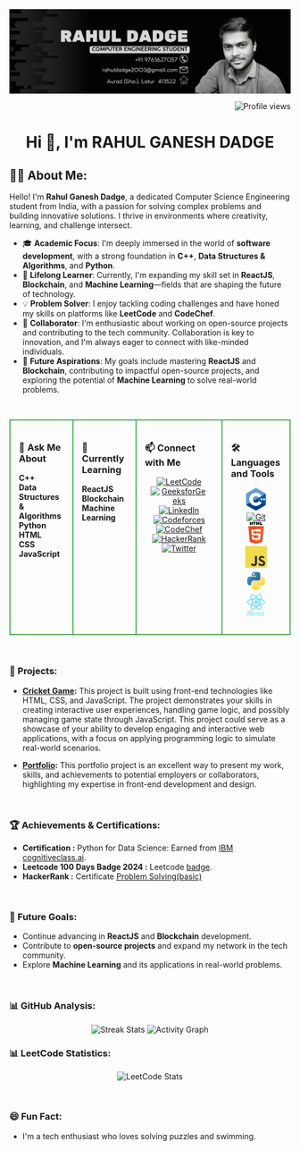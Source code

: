 <img src="https://github.com/rahul124rahul/rahul124rahul/blob/main/Black%20Simple%20Business%20Linkedin%20Banner.png?raw=true" alt="Banner" align="center">

<p align="right"> 
  <img src="https://komarev.com/ghpvc/?username=rahul124rahul&label=Profile%20views&color=0e75b6&style=flat" alt="Profile views" /> 
</p>

<h1 align="center">Hi 👋, I'm RAHUL GANESH DADGE</h1>

## 🧑‍💻 About Me:
Hello! I'm **Rahul Ganesh Dadge**, a dedicated Computer Science Engineering student from India, with a passion for solving complex problems and building innovative solutions. I thrive in environments where creativity, learning, and challenge intersect.

- 🎓 **Academic Focus**: I'm deeply immersed in the world of **software development**, with a strong foundation in **C++**, **Data Structures & Algorithms**, and **Python**.
- 🌱 **Lifelong Learner**: Currently, I'm expanding my skill set in **ReactJS**, **Blockchain**, and **Machine Learning**—fields that are shaping the future of technology.
- 💡 **Problem Solver**: I enjoy tackling coding challenges and have honed my skills on platforms like **LeetCode** and **CodeChef**.
- 🤝 **Collaborator**: I'm enthusiastic about working on open-source projects and contributing to the tech community. Collaboration is key to innovation, and I'm always eager to connect with like-minded individuals.
- 🎯 **Future Aspirations**: My goals include mastering **ReactJS** and **Blockchain**, contributing to impactful open-source projects, and exploring the potential of **Machine Learning** to solve real-world problems.



<br>

<table align="center" style="border-collapse: collapse; width: 100%; max-width: 1000px;">
  <tr>
    <td valign="top" width="25%" style="border: 2px solid #4CAF50; padding: 15px;">
      <h3>💬 Ask Me About</h3>
      <ul style="list-style-type: none; padding: 0; margin: 0;">
        <li><b>C++</b></li>
        <li><b>Data Structures & Algorithms</b></li>
        <li><b>Python</b></li>
        <li><b>HTML</b></li>
        <li><b>CSS</b></li>
        <li><b>JavaScript</b></li>
      </ul>
    </td>
    <td valign="top" width="25%" style="border: 2px solid #4CAF50; padding: 15px;">
      <h3>🌱 Currently Learning</h3>
      <ul style="list-style-type: none; padding: 0; margin: 0;">
        <li><b>ReactJS</b></li>
        <li><b>Blockchain</b></li>
        <li><b>Machine Learning</b></li>
      </ul>
    </td>
    <td valign="top" width="25%" style="border: 2px solid #4CAF50; padding: 15px;">
      <h3>📫 Connect with Me</h3>
      <p align="center">
        <a href="https://leetcode.com/u/rahul124rahul/" target="blank"><img src="https://raw.githubusercontent.com/rahuldkjain/github-profile-readme-generator/master/src/images/icons/Social/leet-code.svg" alt="LeetCode" height="30" width="40" style="margin: 0 10px;"/></a>
        <a href="https://www.geeksforgeeks.org/user/rahul_dadge_2003/" target="blank"><img src="https://raw.githubusercontent.com/rahuldkjain/github-profile-readme-generator/master/src/images/icons/Social/geeks-for-geeks.svg" alt="GeeksforGeeks" height="30" width="40" style="margin: 0 10px;"/></a>
        <a href="https://www.linkedin.com/in/rahul-dadge-221344249/" target="blank"><img src="https://raw.githubusercontent.com/rahuldkjain/github-profile-readme-generator/master/src/images/icons/Social/linked-in-alt.svg" alt="LinkedIn" height="30" width="40" style="margin: 0 10px;"/></a><br>
        <a href="https://codeforces.com/profile/rahuldadge" target="blank"><img src="https://raw.githubusercontent.com/rahuldkjain/github-profile-readme-generator/master/src/images/icons/Social/codeforces.svg" alt="Codeforces" height="30" width="40" style="margin: 0 10px;"/></a>
        <a href="https://www.codechef.com/users/rahuldadge123" target="blank"><img src="https://cdn.jsdelivr.net/npm/simple-icons@3.1.0/icons/codechef.svg" alt="CodeChef" height="30" width="40" style="margin: 0 10px;"/></a>
        <a href="https://www.hackerrank.com/profile/iamsrahulgd" target="blank"><img src="https://raw.githubusercontent.com/rahuldkjain/github-profile-readme-generator/master/src/images/icons/Social/hackerrank.svg" alt="HackerRank" height="30" width="40" style="margin: 0 10px;"/></a><br>
        <a href="https://twitter.com/rahul_g_d_19" target="blank"><img src="https://raw.githubusercontent.com/rahuldkjain/github-profile-readme-generator/master/src/images/icons/Social/twitter.svg" alt="Twitter" height="30" width="40" style="margin: 0 10px;"/></a>
      </p>
    </td>
    <td valign="top" width="25%" style="border: 2px solid #4CAF50; padding: 15px;">
      <h3>🛠️ Languages and Tools</h3>
      <p align="center">
        <a href="https://www.w3schools.com/cpp/" target="_blank" rel="noreferrer"> 
          <img src="https://raw.githubusercontent.com/devicons/devicon/master/icons/cplusplus/cplusplus-original.svg" alt="C++" width="40" height="40" style="margin: 0 10px;"/> 
        </a> 
        <a href="https://git-scm.com/" target="_blank" rel="noreferrer"> 
          <img src="https://www.vectorlogo.zone/logos/git-scm/git-scm-icon.svg" alt="Git" width="40" height="40" style="margin: 0 10px;"/> 
        </a> 
        <a href="https://www.w3.org/html/" target="_blank" rel="noreferrer"> 
          <img src="https://raw.githubusercontent.com/devicons/devicon/master/icons/html5/html5-original-wordmark.svg" alt="HTML5" width="40" height="40" style="margin: 0 10px;"/> 
        </a> <br>
        <a href="https://developer.mozilla.org/en-US/docs/Web/JavaScript" target="_blank" rel="noreferrer"> 
          <img src="https://raw.githubusercontent.com/devicons/devicon/master/icons/javascript/javascript-original.svg" alt="JavaScript" width="40" height="40" style="margin: 0 10px;"/> 
        </a>  
        <a href="https://www.python.org" target="_blank" rel="noreferrer"> 
          <img src="https://raw.githubusercontent.com/devicons/devicon/master/icons/python/python-original.svg" alt="Python" width="40" height="40" style="margin: 0 10px;"/> 
        </a> 
        <a href="https://reactjs.org/" target="_blank" rel="noreferrer"> 
          <img src="https://raw.githubusercontent.com/devicons/devicon/master/icons/react/react-original-wordmark.svg" alt="React" width="40" height="40" style="margin: 0 10px;"/> 
        </a>
      </p>
    </td>
  </tr>
</table>

<br>

### 🚀 Projects:
- **[Cricket Game](https://github.com/rahul124rahul/Web_Development/tree/main/Front%20End%20Development/Projects/Cricket%20Game):** This project is built using front-end technologies like HTML, CSS, and JavaScript. The project demonstrates your skills in creating interactive user experiences, handling game logic, and possibly managing game state through JavaScript. This project could serve as a showcase of your ability to develop engaging and interactive web applications, with a focus on applying programming logic to simulate real-world scenarios.

- **[Portfolio](https://github.com/rahul124rahul/CodsSoft/tree/main/Level-1/Task-2%20Portfolio):** This portfolio project is an excellent way to present my work, skills, and achievements to potential employers or collaborators, highlighting my expertise in front-end development and design.

<br>

### 🏆 Achievements & Certifications:
- **Certification :** Python for Data Science: Earned from [IBM cognitiveclass.ai](https://courses.cognitiveclass.ai/certificates/8ca57f861d6548b39b693991f9b49f21).
- **Leetcode 100 Days Badge 2024 :** Leetcode [badge](https://leetcode.com/u/rahul124rahul/).
- **HackerRank :** Certificate [Problem Solving(basic)](https://www.hackerrank.com/certificates/5ffdea216b62)

<br>

### 🎯 Future Goals:
- Continue advancing in **ReactJS** and **Blockchain** development.
- Contribute to **open-source projects** and expand my network in the tech community.
- Explore **Machine Learning** and its applications in real-world problems.

<br>


### 📊 GitHub Analysis:
<p align="center">
  <img align="center" src="https://github-readme-streak-stats.herokuapp.com/?user=rahul124rahul&theme=radical&hide_border=true&background=0d1117&stroke=44475a&ring=ff6b81&fire=ff6b81&currStreakNum=5&sideNums=f8f8f2&currStreakLabel=ff6b81&sideLabels=f8f8f2&dates=bd93f9&date=20240830" alt="Streak Stats"/>
 <img align="center" src="https://github-readme-activity-graph.vercel.app/graph?username=rahul124rahul&theme=react-dark&bg_color=0d1117&color=ffffff&line=3b82f6&point=60a5fa&hide_border=true&v=1" alt="Activity Graph"/>
</p>





### 📊 LeetCode Statistics:
<p align="center">
  <img src="https://leetcard.jacoblin.cool/rahul124rahul?ext=heatmap&theme=dark" alt="LeetCode Stats" />
</p>






<br>

### 😄 Fun Fact:
- I'm a tech enthusiast who loves solving puzzles and swimming.






